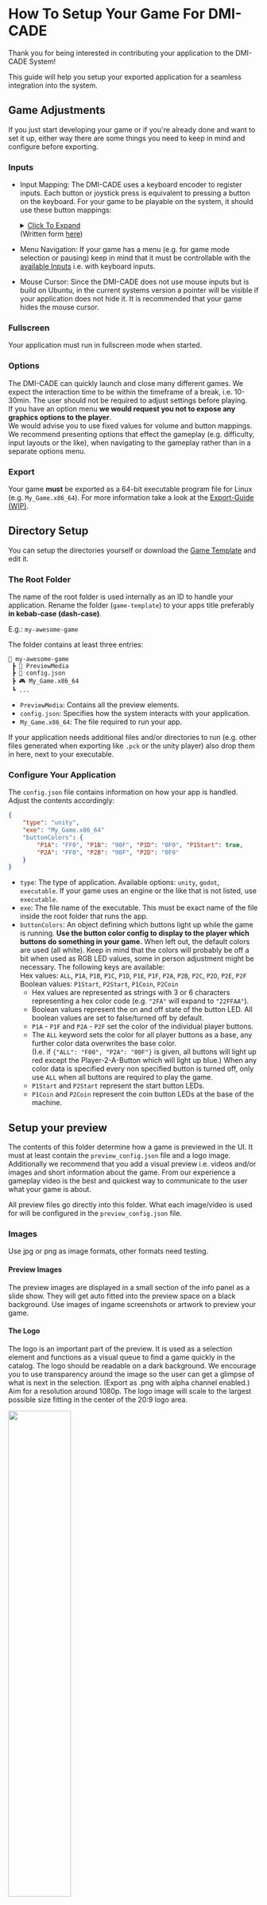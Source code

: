 # How To Setup Your Game For DMI-CADE
Thank you for being interested in contributing your application to the DMI-CADE System!

This guide will help you setup your exported application for a seamless integration into the system.

## Game Adjustments
If you just start developing your game or if you're already done and want to set it up, either way there are some things you need to keep in mind and configure before exporting.

### Inputs
- Input Mapping: The DMI-CADE uses a keyboard encoder to register inputs. Each button or joystick press is equivalent to pressing a button on the keyboard. For your game to be playable on the system, it should use these button mappings: <details><summary><ins>Click To Expand</ins></summary><p>![keymappings-visual](https://user-images.githubusercontent.com/43704691/164091979-716a03a4-9953-43c9-adf7-71561710b010.jpg)</p></details> (Written form [here](../../wiki/Input-Mapping))

- Menu Navigation: If your game has a menu (e.g. for game mode selection or pausing) keep in mind that it must be controllable with the [available Inputs](../../wiki/Input-Mapping) i.e. with keyboard inputs.
- Mouse Cursor: Since the DMI-CADE does not use mouse inputs but is build on Ubuntu, in the current systems version a pointer will be visible if your application does not hide it. It is recommended that your game hides the mouse cursor.

### Fullscreen
Your application must run in fullscreen mode when started.

### Options
The DMI-CADE can quickly launch and close many different games. We expect the interaction time to be within the timeframe of a break, i.e. 10-30min. The user should not be required to adjust settings before playing.<br>
If you have an option menu **we would request you not to expose any graphics options to the player**.<br> We would advise you to use fixed values for volume and button mappings.<br> We recommend presenting options that effect the gameplay (e.g. difficulty, input layouts or the like), when navigating to the gameplay rather than in a separate options menu.

### Export
Your game **must** be exported as a 64-bit executable program file for Linux (e.g. `My_Game.x86_64`).
For more information take a look at the [Export-Guide (WIP)](https://github.com/DMI-CADE/game-template/wiki/Export-Guide).

## Directory Setup
You can setup the directories yourself or download the [Game Template](https://github.com/DMI-CADE/game-template) and edit it.

### The Root Folder
The name of the root folder is used internally as an ID to handle your application. Rename the folder (`game-template`) to your apps title preferably **in kebab-case (dash-case)**.

E.g.: `my-awesome-game`

The folder contains at least three entries:

```
📂 my-awesome-game
 ┣ 📂 PreviewMedia
 ┣ 📜 config.json
 ┣ 🎮 My_Game.x86_64
 ┗ ...
```

- `PreviewMedia`: Contains all the preview elements.
- `config.json`: Specifies how the system interacts with your application.
- `My_Game.x86_64`: The file required to run your app.

If your application needs additional files and/or directories to run (e.g. other files generated when exporting like `.pck` or the unity player) also drop them in here, next to your executable.

### Configure Your Application
The `config.json` file contains information on how your app is handled. Adjust the contents accordingly:

```json
{
    "type": "unity",
    "exe": "My_Game.x86_64"
    "buttonColors": {
        "P1A": "FF0", "P1B": "90F", "P1D": "0F0", "P1Start": true,
        "P2A": "FF0", "P2B": "90F", "P2D": "0F0"
    }
}
```
- `type`: The type of application. Available options: `unity`, `godot`, `executable`. If your game uses an engine or the like that is not listed, use `executable`.
- `exe`: The file name of the executable. This must be exact name of the file inside the root folder that runs the app.
- `buttonColors`: An object defining which buttons light up while the game is running. **Use the button color config to display to the player which buttons do something in your game.** When left out, the default colors are used (all white). Keep in mind that the colors will probably be off a bit when used as RGB LED values, some in person adjustment might be necessary.
The following keys are available:
    <br>Hex values: `ALL`, `P1A`, `P1B`, `P1C`, `P1D`, `P1E`, `P1F`, `P2A`, `P2B`, `P2C`, `P2D`, `P2E`, `P2F`
    <br>Boolean values: `P1Start`, `P2Start`, `P1Coin`, `P2Coin`
  -  Hex values are represented as strings with 3 or 6 characters representing a hex color code (e.g. `"2FA"` will expand to `"22FFAA"`).
  -  Boolean values represent the on and off state of the button LED. All boolean values are set to false/turned off by default.
  - `P1A` - `P1F` and `P2A` - `P2F` set the color of the individual player buttons.
  - The `ALL` keyword sets the color for all player buttons as a base, any further color data overwrites the base color. <br>(I.e. if `{"ALL": "F00", "P2A": "00F"}` is given, all buttons will light up red except the Player-2-A-Button which will light up blue.) When any color data is specified every non specified button is turned off, only use `ALL` when all buttons are required to play the game.
  - `P1Start` and `P2Start` represent the start button LEDs.
  - `P1Coin` and `P2Coin` represent the coin button LEDs at the base of the machine.

## Setup your preview
The contents of this folder determine how a game is previewed in the UI. It must at least contain the `preview_config.json` file and a logo image. Additionally we recommend that you add a visual preview i.e. videos and/or images and short information about the game. From our experience a gameplay video is the best and quickest way to communicate to the user what your game is about.

All preview files go directly into this folder. What each image/video is used for will be configured in the `preview_config.json` file.

### Images
Use jpg or png as image formats, other formats need testing.

#### Preview Images
The preview images are displayed in a small section of the info panel as a slide show. They will get auto fitted into the preview space on a black background.
Use images of ingame screenshots or artwork to preview your game.

#### The Logo
The logo is an important part of the preview. It is used as a selection element and functions as a visual queue to find a game quickly in the catalog.
The logo should be readable on a dark background. We encourage you to use transparency around the image so the user can get a glimpse of what is next in the selection. (Export as .png with alpha channel enabled.) Aim for a resolution around 1080p. The logo image will scale to the largest possible size fitting in the center of the 20:9 logo area.

<img src="https://user-images.githubusercontent.com/43704691/164060174-cf549c8e-2f6f-4717-b279-727da08074ee.png" width=50%>

As a simple logo idea: Write the name of your game in a font that is already used in your game and combine it with an image of a core asset, e.g. the player character. A quick image search for "arcade game logos" will give you more inspiration.

### Videos
When creating a preview video (e.g. recording gameplay) keep in mind that the video will be displayed in a rather small window. Don't worry too much about high resolution. Try to keep the file size reasonable, 30 seconds of gameplay should suffice in most cases. Preview videos play without sound.

Note that videos can only be displayed when exported as `.webm` using the `VP8` compression format with `Vorbis` audio compression (even though the audio is muted when previewed in the UI). You can find a short guide on how to convert a video file to this format [here](https://github.com/DMI-CADE/game-template/wiki/Covert-Video-To-Displayable-Format).

### Configure Your Preview

The `preview_config.json` file configures how your preview is displayed in the UI.

```json
{
    "displayName": "The Apps Name",
    "gameFormats": ["1p", "coop"],

    "logo": "logo.png",

    "images": ["pic1.png", "pic2.jpg", "pic3.png"],
    "videos": ["trailer.webm"],

    "info1": ["Genre", "TheGenre"],
    "info2": ["Course", "TheCourse WS20/21"],
    "info3": ["Creators", "First Name, Second Name, Third Name"],
    "info4": ["", ""],

    "moreInfoText": "In this game you engage in an artificial conflict, defined by rules, that results in a quantifiable outcome.\n\nWe created it under these circumstances. This is how we came up with the idea.\n\nThis is more other cool information."
}
```

- `displayName`: The display name of the game.
- `gameFormats`: The play modes your game supports. <br> Available options: `vs`: Players can play against each other, `1p`: A player can play alone, `coop`: Players can cooperate with each other.
- `logo`: The exact file name of the logo image.
- `images`: The exact file names of all preview images present. Try to use `.png` or `.jpg` formats. The images get displayed in the preview window as a dia show after any configured video(s) played.
- `videos`: The exact file names of all preview videos present in your preview folder. Note the [requirements for preview videos](#videos).
- `info1` - `info4` (optional but recommended): String pairs containing short information about the game, displayed below the image/video preview. The first string of each pair is displayed on the left, as a descriptor. The second string is the information itself displayed next to it on the right.
<br>The  descriptor is shortened to 10 characters. (I.e. `Mylongdescriptor` becomes `Mylongdesc:`, `Creators` becomes `Creators:`)
<br>The actual information (i.e. the second strings) combined have 96 characters in total, but they break lines automatically. There are 6 lines available, each 16 characters long. So try to keep the information short.
<br> We recommend using these fields to give information that is interesting to the players. Let them know from which context (e.g. course, lecture or game jam) the game comes. Give yourself credit as creators/developers by displaying your names or nicknames. Let them know in which semester the game was released/created.
<br>If you only need 2 or 3 info fields, leave the rest out or empty.
- `moreInfoText` (optional): More info text displayed in the additional info panel. Put more information, background, instructions and credits here. Use `\n` for line breaks. The 'more info panel' has 960 characters available with 20 lines, 48 characters per line and auto line break.

The [preview config found in the template](my-awesome-game/PreviewMedia/preview_config.json) would look like this: (Preview circles through preview media: video>pic1>pic2>video>...)

![image](https://user-images.githubusercontent.com/43704691/164061421-9b18174a-e4f4-4fb4-a66a-7b38f2151d81.png)

## Your almost done!

(WIP)
